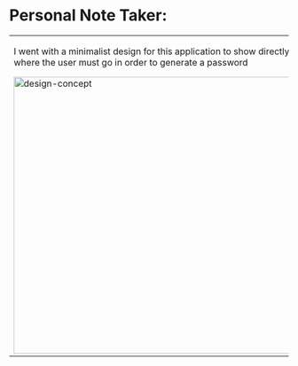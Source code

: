 # Personal Note Taker:



<table>
	<!--DESIGNING CODE-ENGINE-->
	<tr>
		<td>
            <p> I went with a minimalist design for this application to show directly where the user must go in order to generate a password </p>
			<img width="500" alt="design-concept" src="https://user-images.githubusercontent.com/72667159/101398912-c5d42380-389c-11eb-8dcb-b8ba57f6b14f.gif">
		</td>
	</tr>